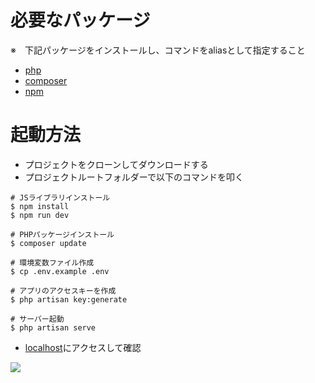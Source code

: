 # 必要なパッケージ

※　下記パッケージをインストールし、コマンドをaliasとして指定すること
<ul>
    <li><a href="https://www.php.net/">php</a></li>
    <li><a href="https://getcomposer.org/download/">composer</a></li>
    <li><a href="https://www.npmjs.com/">npm</a></li>
</ul>


# 起動方法

- プロジェクトをクローンしてダウンロードする
- プロジェクトルートフォルダーで以下のコマンドを叩く
```
# JSライブラリインストール
$ npm install
$ npm run dev

# PHPパッケージインストール
$ composer update

# 環境変数ファイル作成
$ cp .env.example .env

# アプリのアクセスキーを作成
$ php artisan key:generate

# サーバー起動
$ php artisan serve
```

- <a href="http://localhost:8000">localhost</a>にアクセスして確認
<img src="https://qiita-user-contents.imgix.net/https%3A%2F%2Fqiita-image-store.s3.ap-northeast-1.amazonaws.com%2F0%2F208640%2F47e846e3-c4b4-d197-4497-0fbd7873b3bd.png?ixlib=rb-1.2.2&auto=format&gif-q=60&q=75&w=1400&fit=max&s=deaced760b555d6dcbc0710b6f1ee450">
